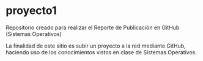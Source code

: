 # proyecto1
Repositorio creado para realizar el Reporte de Publicación en GitHub (Sistemas Operativos)

La finalidad de este sitio es subir un proyecto a la red mediante GitHub, haciendo uso de los conocimientos vistos en clase de Sistemas Operativos.

